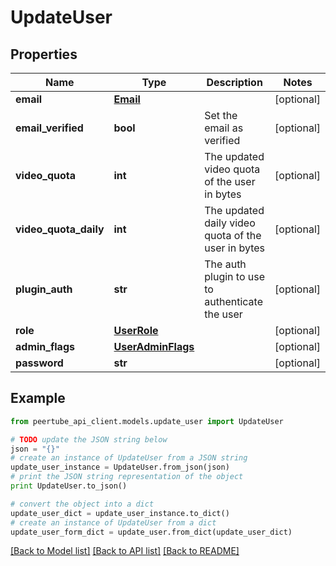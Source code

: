# UpdateUser


## Properties
Name | Type | Description | Notes
------------ | ------------- | ------------- | -------------
**email** | [**Email**](Email.md) |  | [optional] 
**email_verified** | **bool** | Set the email as verified | [optional] 
**video_quota** | **int** | The updated video quota of the user in bytes | [optional] 
**video_quota_daily** | **int** | The updated daily video quota of the user in bytes | [optional] 
**plugin_auth** | **str** | The auth plugin to use to authenticate the user | [optional] 
**role** | [**UserRole**](UserRole.md) |  | [optional] 
**admin_flags** | [**UserAdminFlags**](UserAdminFlags.md) |  | [optional] 
**password** | **str** |  | [optional] 

## Example

```python
from peertube_api_client.models.update_user import UpdateUser

# TODO update the JSON string below
json = "{}"
# create an instance of UpdateUser from a JSON string
update_user_instance = UpdateUser.from_json(json)
# print the JSON string representation of the object
print UpdateUser.to_json()

# convert the object into a dict
update_user_dict = update_user_instance.to_dict()
# create an instance of UpdateUser from a dict
update_user_form_dict = update_user.from_dict(update_user_dict)
```
[[Back to Model list]](../README.md#documentation-for-models) [[Back to API list]](../README.md#documentation-for-api-endpoints) [[Back to README]](../README.md)


